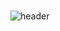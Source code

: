 ### 
![header](https://capsule-render.vercel.app/api?type=wave&color=gradient&height=400&section=header&text=Kim%20YeongSung&fontSize=90)

<!--
**Ztrillion/Ztrillion** is a ✨ _special_ ✨ repository because its `README.md` (this file) appears on your GitHub profile.

Here are some ideas to get you started:

- 🔭 I’m currently working on ...
- 🌱 I’m currently learning ...
- 👯 I’m looking to collaborate on ...
- 🤔 I’m looking for help with ...
- 💬 Ask me about ...
- 📫 How to reach me: ...
- 😄 Pronouns: ...
- ⚡ Fun fact: ...
-->
